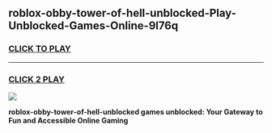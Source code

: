 
## roblox-obby-tower-of-hell-unblocked-Play-Unblocked-Games-Online-9l76q
<h3>
<a href="https://premium76.site?title=roblox-obby-tower-of-hell-unblocked&ref=25A">CLICK TO PLAY</a></h3>
<hr>

<h3>
<a href="https://premium76.site?title=roblox-obby-tower-of-hell-unblocked&ref=25A">CLICK 2 PLAY</a>
  
</h3>

<a href="https://premium76.site?title=roblox-obby-tower-of-hell-unblocked&ref=25A"><img src="https://clearcache.store/games.png"></a>


**roblox-obby-tower-of-hell-unblocked games unblocked: Your Gateway to Fun and Accessible Online Gaming**
